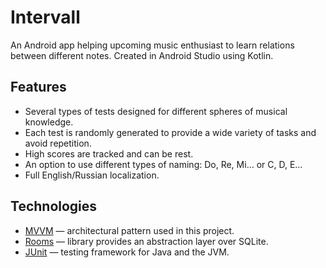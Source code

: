 # Intervall
An Android app helping upcoming music enthusiast to learn relations between different notes. Created in Android Studio using Kotlin.

## Features

- Several types of tests designed for different spheres of musical knowledge.
- Each test is randomly generated to provide a wide variety of tasks and avoid repetition.
- High scores are tracked and can be rest.
- An option to use different types of naming: Do, Re, Mi… or C, D, E…
- Full English/Russian localization.

## Technologies
- [MVVM](https://en.wikipedia.org/wiki/Model%E2%80%93view%E2%80%93viewmodel) — architectural pattern used in this project.
- [Rooms](https://developer.android.com/jetpack/androidx/releases/room) — library provides an abstraction layer over SQLite. 
- [JUnit](https://junit.org/junit4/) — testing framework for Java and the JVM.
